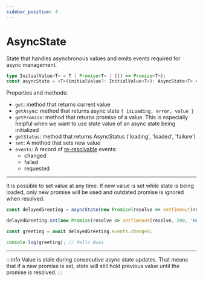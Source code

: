 ```yaml
---
sidebar_position: 4
---
```


# AsyncState

State that handles asynchronous values and emits events required for async management.

```ts 
type InitialValue<T> = T | Promise<T> | (() => Promise<T>);
const asyncState = <T>(initialValue?: InitialValue<T>): AsyncState<T> => { /* ... */ };
```

Properties and methods:
* `get`: method that returns current value
* `getAsync`: method that returns async state `{ isLoading, error, value }`
* `getPromise`: method that returns promise of a value. This is especially helpful when we want to use state value of an async state being initialized
* `getStatus`: method that returns AsyncStatus ('loading', 'loaded', 'failure')
* `set`: A method that sets new value
* `events`: A record of [re-resolvable](/re-resolvable) events:
  - changed
  - failed
  - requested

---

It is possible to set value at any time. If new value is set while state is being loaded, only new promise will be used and outdated promise is ignored when resolved.

```ts title="AsyncState usage setter example"
const delayedGreeting = asyncState(new Promise(resolve => setTimeout(resolve, 100, 'Hello')));

delayedGreeting.set(new Promise(resolve => setTimeout(resolve, 200, 'Hello Awai')));

const greeting = await delayedGreeting.events.changed;

console.log(greeting); // Hello Awai
```

--- 

:::info
Value is stale during consecutive async state updates. That means that if a new promise is set, state will still hold previous value until the promise is resolved.
:::

